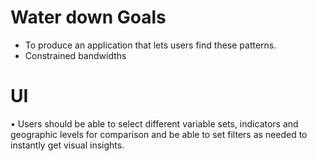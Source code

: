 # Water down Goals
* To produce an application that lets users find these patterns.
* Constrained bandwidths

# UI
•	Users should be able to select different variable sets, indicators and geographic levels for comparison and be able to set filters as needed to instantly get visual insights.
